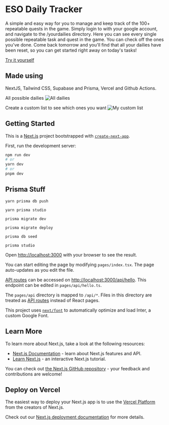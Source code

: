 # ESO Daily Tracker

A simple and easy way for you to manage and keep track of the 100+ repeatable quests in the game. Simply login to with your google account, and navigate to the /yourdailies directory. Here you can see every single possible repeatable task and quest in the game. You can check off the ones you've done. Come back tomorrow and you'll find that all your dailies have been reset, so you can get started right away on today's tasks!

[Try it yourself](https://www.ehansonn.com/)

## Made using

NextJS, Tailwind CSS, Supabase and Prisma, Vercel and Github Actions.

All possible dailies
![All dailies](https://cdn.discordapp.com/attachments/1054239396024549486/1083239740536524900/image.png)

Create a custom list to see which ones you want
![My custom list](https://cdn.discordapp.com/attachments/1054239396024549486/1083239911827718194/image.png)

## Getting Started

This is a [Next.js](https://nextjs.org/) project bootstrapped with [`create-next-app`](https://github.com/vercel/next.js/tree/canary/packages/create-next-app).

First, run the development server:

```bash
npm run dev
# or
yarn dev
# or
pnpm dev
```

## Prisma Stuff

```
yarn prisma db push

yarn prisma studio

prisma migrate dev

prisma migrate deploy

prisma db seed

prisma studio
```

Open [http://localhost:3000](http://localhost:3000) with your browser to see the result.

You can start editing the page by modifying `pages/index.tsx`. The page auto-updates as you edit the file.

[API routes](https://nextjs.org/docs/api-routes/introduction) can be accessed on [http://localhost:3000/api/hello](http://localhost:3000/api/hello). This endpoint can be edited in `pages/api/hello.ts`.

The `pages/api` directory is mapped to `/api/*`. Files in this directory are treated as [API routes](https://nextjs.org/docs/api-routes/introduction) instead of React pages.

This project uses [`next/font`](https://nextjs.org/docs/basic-features/font-optimization) to automatically optimize and load Inter, a custom Google Font.

## Learn More

To learn more about Next.js, take a look at the following resources:

- [Next.js Documentation](https://nextjs.org/docs) - learn about Next.js features and API.
- [Learn Next.js](https://nextjs.org/learn) - an interactive Next.js tutorial.

You can check out [the Next.js GitHub repository](https://github.com/vercel/next.js/) - your feedback and contributions are welcome!

## Deploy on Vercel

The easiest way to deploy your Next.js app is to use the [Vercel Platform](https://vercel.com/new?utm_medium=default-template&filter=next.js&utm_source=create-next-app&utm_campaign=create-next-app-readme) from the creators of Next.js.

Check out our [Next.js deployment documentation](https://nextjs.org/docs/deployment) for more details.
